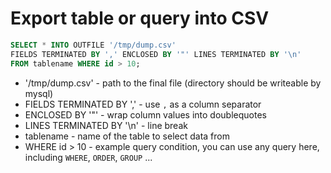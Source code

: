 # Export table or query into CSV

```sql
SELECT * INTO OUTFILE '/tmp/dump.csv'
FIELDS TERMINATED BY ',' ENCLOSED BY '"' LINES TERMINATED BY '\n'
FROM tablename WHERE id > 10;
```

- '/tmp/dump.csv' - path to the final file (directory should be writeable by mysql)
- FIELDS TERMINATED BY ',' - use ```,``` as a column separator
- ENCLOSED BY '"' - wrap column values into doublequotes
- LINES TERMINATED BY '\n' - line break
- tablename - name of the table to select data from
- WHERE id > 10 - example query condition, you can use any query here, including ```WHERE```, ```ORDER```, ```GROUP``` ...
